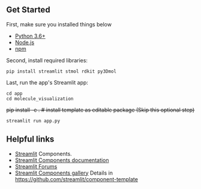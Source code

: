 ## Get Started

First, make sure you installed things below

* [Python 3.6+](https://www.python.org/downloads/)
* [Node.js](https://nodejs.org)
* [npm](https://docs.npmjs.com/downloading-and-installing-node-js-and-npm)

Second, install required libraries:

```
pip install streamlit stmol rdkit py3Dmol
```

Last, run the app's Streamlit app:

```
cd app
cd molecule_visualization
```

~~pip install -e . # install template as editable package (Skip this optional step)~~

```
streamlit run app.py 
```

## Helpful links

* [Streamlit](https://streamlit.io) Components.
* [Streamlit Components documentation](https://docs.streamlit.io/library/components)
* [Streamlit Forums](https://discuss.streamlit.io/tag/custom-components)
* [Streamlit Components gallery](https://www.streamlit.io/components)
Details in https://github.com/streamlit/component-template
